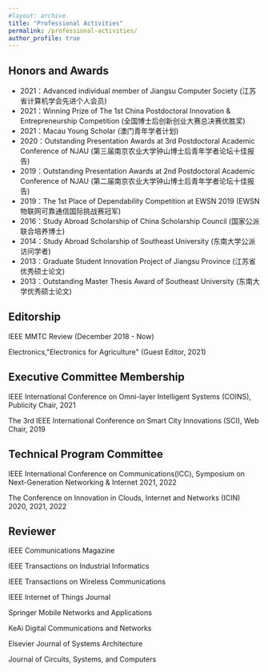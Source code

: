 ```yaml
---
#layout: archive
title: "Professional Activities"
permalink: /professional-activities/
author_profile: true
---
```

 
Honors and Awards
------
* 2021：Advanced individual member of Jiangsu Computer Society (江苏省计算机学会先进个人会员)
* 2021：Winning Prize of The 1st China Postdoctoral Innovation & Entrepreneurship Competition (全国博士后创新创业大赛总决赛优胜奖)
* 2021：Macau Young Scholar (澳门青年学者计划)
* 2020：Outstanding Presentation Awards at 3rd Postdoctoral Academic Conference of NJAU (第三届南京农业大学钟山博士后青年学者论坛十佳报告)
* 2019：Outstanding Presentation Awards at 2nd Postdoctoral Academic Conference of NJAU (第二届南京农业大学钟山博士后青年学者论坛十佳报告)
* 2019：The 1st Place of Dependability Competition at EWSN 2019 (EWSN物联网可靠通信国际挑战赛冠军)
* 2016：Study Abroad Scholarship of China Scholarship Council (国家公派联合培养博士)
* 2014：Study Abroad Scholarship of Southeast University (东南大学公派访问学者)
* 2013：Graduate Student Innovation Project of Jiangsu Province (江苏省优秀硕士论文)
* 2013：Outstanding Master Thesis Award of Southeast University (东南大学优秀硕士论文)
 


Editorship
------
IEEE MMTC Review (December 2018 - Now)

Electronics,"Electronics for Agriculture" (Guest Editor, 2021)



Executive Committee Membership
------
IEEE International Conference on Omni-layer Intelligent Systems (COINS), Publicity Chair, 2021

The 3rd IEEE International Conference on Smart City Innovations (SCI), Web Chair, 2019

Technical Program Committee
------
IEEE International Conference on Communications(ICC), Symposium on Next-Generation Networking & Internet 2021, 2022

The Conference on Innovation in Clouds, Internet and Networks (ICIN) 2020, 2021, 2022

Reviewer
------
IEEE Communications Magazine

IEEE Transactions on Industrial Informatics

IEEE Transactions on Wireless Communications

IEEE Internet of Things Journal

Springer Mobile Networks and Applications

KeAi Digital Communications and Networks

Elsevier Journal of Systems Architecture

Journal of Circuits, Systems, and Computers


